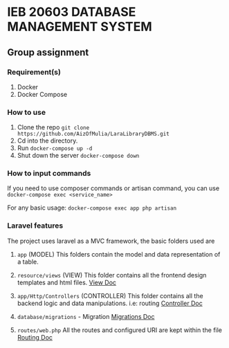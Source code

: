 # IEB 20603 DATABASE MANAGEMENT SYSTEM

## Group assignment

### Requirement(s)
1. Docker
2. Docker Compose

### How to use

1. Clone the repo `git clone https://github.com/AizOfMulia/LaraLibraryDBMS.git`
2. Cd into the directory.
3. Run `docker-compose up -d`
4. Shut down the server `docker-compose down`

### How to input commands
If you need to use composer commands or artisan command, you can use `docker-compose exec <service_name>`

For any basic usage:
`docker-compose exec app php artisan`

### Laravel features
The project uses laravel as a MVC framework, the basic folders used are
1. `app` (MODEL)
This folders contain the model and data representation of a table.

2. `resource/views` (VIEW)
This folder contains all the frontend design templates and html files.
[View Doc](https://laravel.com/docs/7.x/blade)

2. `app/Http/Controllers` (CONTROLLER)
This folder contains all the backend logic and data manipulations. i.e: routing
[Controller Doc](https://laravel.com/docs/7.x/controllers)

3. `database/migrations` - Migration
[Migrations Doc](https://laravel.com/docs/7.x/migrations)

4. `routes/web.php`
All the routes and configured URI are kept within the file
[Routing Doc](https://laravel.com/docs/7.x/routing)
